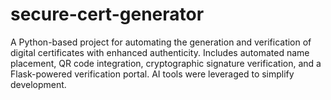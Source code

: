 # secure-cert-generator
A Python-based project for automating the generation and verification of digital certificates with enhanced authenticity. Includes automated name placement, QR code integration, cryptographic signature verification, and a Flask-powered verification portal. AI tools were leveraged to simplify development.
